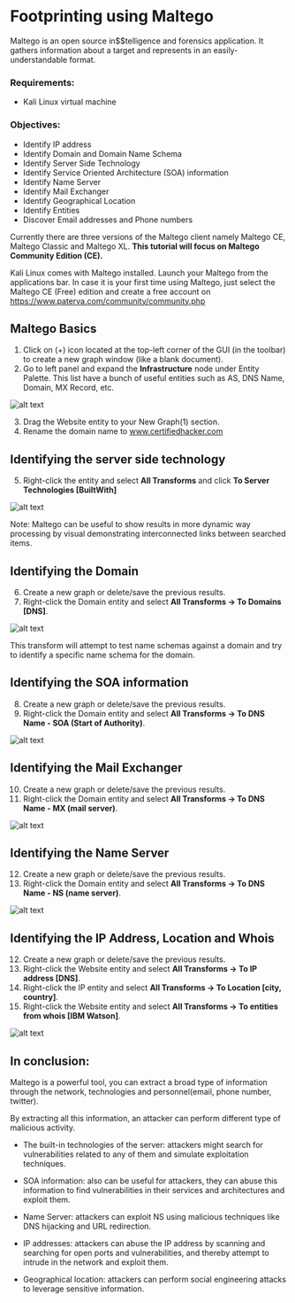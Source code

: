 # Footprinting using Maltego
Maltego is an open source in$$telligence and forensics application. It gathers information about a target and represents in an easily-understandable format.

### Requirements:
* Kali Linux virtual machine

### Objectives:
* Identify IP address
* Identify Domain and Domain Name Schema
* Identify Server Side Technology
* Identify Service Oriented Architecture (SOA) information
* Identify Name Server
* Identify Mail Exchanger
* Identify Geographical Location
* Identify Entities
* Discover Email addresses and Phone numbers

Currently there are three versions of the Maltego client namely Maltego CE, Maltego Classic and Maltego XL. **This tutorial will focus on Maltego Community Edition (CE).**

Kali Linux comes with Maltego installed. Launch your Maltego from the applications bar. In case it is your first time using Maltego, just select the Maltego CE (Free) edition and create a free account on https://www.paterva.com/community/community.php 

## Maltego Basics
1. Click on (+) icon located at the top-left corner of the GUI (in the toolbar) to create a new graph window (like a blank document).
2. Go to left panel and expand the **Infrastructure** node under Entity Palette. This list have a bunch of useful entities such as AS, DNS Name, Domain, MX Record, etc.

![alt text](https://s3-eu-central-1.amazonaws.com/euc-cdn.freshdesk.com/data/helpdesk/attachments/production/2015007002780/original/tJmLPIhee9OzhB4xqVKx1pT2NGixIRpdFg.jpg?1545115008 "Entity Palette - Maltego")

3. Drag the Website entity to your New Graph(1) section.
4. Rename the domain name to www.certifiedhacker.com

## Identifying the server side technology
5. Right-click the entity and select **All Transforms** and click **To Server Technologies [BuiltWith]**

![alt text](https://gist.githubusercontent.com/Samsar4/62886aac358c3d484a0ec17e8eb11266/raw/6fe1dc406ed480aea2acfb2e9f34d51a0536e042/maltego-server-side-0.png "Server Side Technologies")

Note: Maltego can be useful to show results in more dynamic way processing by visual demonstrating interconnected links between searched items.

## Identifying the Domain
6. Create a new graph or delete/save the previous results.
7. Right-click the Domain entity and select **All Transforms -> To Domains [DNS]**. 

![alt text](https://gist.githubusercontent.com/Samsar4/62886aac358c3d484a0ec17e8eb11266/raw/dd19c689c25ad5a9f86d5c4450b26bb5f82eadc9/maltego-DNS-names.png "DNS Names")

This transform will attempt to test name schemas against a domain and try to identify a specific name schema for the domain.

## Identifying the SOA information
8. Create a new graph or delete/save the previous results.
9. Right-click the Domain entity and select **All Transforms -> To DNS Name - SOA (Start of Authority)**.

![alt text](https://gist.githubusercontent.com/Samsar4/62886aac358c3d484a0ec17e8eb11266/raw/6fe1dc406ed480aea2acfb2e9f34d51a0536e042/maltego-DNS-SOA-2.png "DNS Name - SOA")

## Identifying the Mail Exchanger
10. Create a new graph or delete/save the previous results.
11. Right-click the Domain entity and select **All Transforms -> To DNS Name - MX (mail server)**.

![alt text](https://gist.githubusercontent.com/Samsar4/62886aac358c3d484a0ec17e8eb11266/raw/6fe1dc406ed480aea2acfb2e9f34d51a0536e042/maltego-MX-NameServers-3.png "DNS MX Server")

## Identifying the Name Server
12. Create a new graph or delete/save the previous results.
13. Right-click the Domain entity and select **All Transforms -> To DNS Name - NS (name server)**.

![alt text](https://gist.githubusercontent.com/Samsar4/62886aac358c3d484a0ec17e8eb11266/raw/6fe1dc406ed480aea2acfb2e9f34d51a0536e042/maltego-DNS-Name-Servers-4.png "NS")

## Identifying the IP Address, Location and Whois 
12. Create a new graph or delete/save the previous results.
13. Right-click the Website entity and select **All Transforms -> To IP address [DNS]**.
14. Right-click the IP entity and select **All Transforms -> To Location [city, country]**.
15. Right-click the Website entity and select **All Transforms -> To entities from whois [IBM Watson]**.

![alt text](https://gist.githubusercontent.com/Samsar4/62886aac358c3d484a0ec17e8eb11266/raw/6fe1dc406ed480aea2acfb2e9f34d51a0536e042/maltego-WebSite-IP-Location-WhoisOnDomain-5.png "IP Address, Location")

## In conclusion:
Maltego is a powerful tool, you can extract a broad type of information through the network, technologies and personnel(email, phone number, twitter).

By extracting all this information, an attacker can perform different type of malicious activity.

* The built-in technologies of the server:
attackers might search for vulnerabilities related to any of them and simulate exploitation techniques.

* SOA information:
also can be useful for attackers, they can abuse this information to find vulnerabilities in their services and architectures and exploit them.

* Name Server:
attackers can exploit NS using malicious techniques like DNS hijacking and URL redirection.

* IP addresses:
attackers can abuse the IP address by scanning and searching for open ports and vulnerabilities, and thereby attempt to intrude in the network and exploit them.

* Geographical location:
attackers can perform social engineering attacks to leverage sensitive information.

